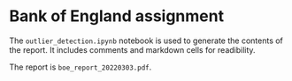 # Bank of England assignment

The `outlier_detection.ipynb` notebook is used to generate the contents of the report. It includes comments and markdown cells for readibility.

The report is `boe_report_20220303.pdf`.
